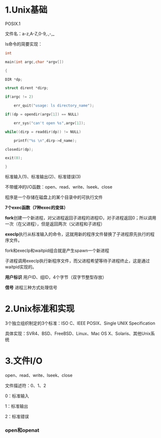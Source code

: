# 1.Unix基础

POSIX.1

文件名：a-z,A-Z,0-9,.,-,_

ls命令的简要实现：

```c
int

main(int argc,char *argv[])

{

DIR *dp;

struct dirent *dirp;

if(argc != 2)

	err_quit("usage: ls directory_name");

if((dp = opendir(argv[1]) == NULL)

	err_sys("can't open %s",argv[1]);

while((dirp = readdir(dp)) != NULL)

	printf("%s \n",dirp->d_name);

closedir(dp);

exit(0);

}

```

标准输入(1)、标准输出(2)、标准错误(3)

不带缓冲的I/O函数：open、read、write、lseek、close

程序是一个存储在磁盘上的某个目录中的可执行文件

**7个exec函数（7种exec的变体）**

**fork**创建一个新进程，对父进程返回子进程的进程ID，对子进程返回0；所以调用一次（在父进程），但是返回两次（父进程和子进程）

**execlp**执行从标准输入的命令，这就用新的程序文件替换了子进程原先执行的程序文件。

fork和execlp和waitpid组合就是产生spawn一个新进程

子进程调用execlp执行新程序文件，而父进程希望等待子进程终止，这是通过waitpid实现的。

**用户标识**  用户ID、组ID，4个字节（双字节整型存放）

**信号** 进程三种方式处理信号



# 2.Unix标准和实现

3个独立组织制定的3个标准：ISO C、IEEE POSIX、Single UNIX Specification

具体实现：SVR4、BSD、FreeBSD、Linux、Mac OS X、Solaris、其他Unix系统



# 3.文件I/O

open、read、write、lseek、close

文件描述符：0、1、2

0：标准输入

1：标准输出

2：标准错误

### open和openat





